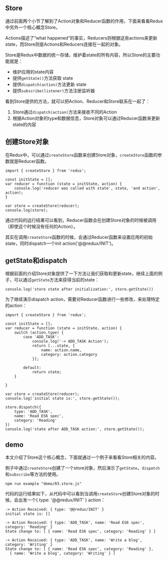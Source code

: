 ﻿## Store

通过前面两个小节了解到了Action对象和Reducer函数的作用，下面来看看Redux中另外一个核心概念Store。

Actions描述了“what happened”的事实，Reducers则根据这些actions来更新state，而Store则是Actions和Reducers连接在一起的对象。

Store是Redux中数据的统一存储，维护着state的所有内容，所以Store的主要功能就是：

- 维护应用的state内容
- 提供`getState()`方法获取 state
- 提供`dispatch(action)`方法更新 state
- 提供`subscribe(listener)`方法注册监听器

看到Store提供的方法，就可以把Action、Reducer和Store联系在一起了：

1. Store通过`dispatch(action)`方法来接收不同的Action
2. 根据Action对象的type和数据信息，Store对象可以通过Reducer函数来更新state的内容


## 创建Store对象

在Redux中，可以通过`createStore`函数来创建Store对象，`createStore`函数的参数就是Reducer函数。

    import { createStore } from 'redux';
    
    const initState = [];
    var reducer = function (state = initState, action) {
        console.log('reducer was called with state', state, 'and action', action);
    }
    
    var store = createStore(reducer);
    console.log(store);
    
通过代码的运行结果可以看到，Reducer函数会在创建Store对象的时候被调用（即使这个时候没有任何的Action）。

其实在调用`createStore`函数的时候，会通过Reducer函数来设置应用的初始state，同时dispatch一个init action('@@redux/INIT')。    


## getState和dispatch

根据前面的介绍Store对象提供了一下方法让我们获取和更新state，继续上面的例子，可以通过`getState`方法来获得当前的state：

    console.log('store state after initialization:', store.getState())

为了继续演示dispatch action，需要对Reducer函数进行一些修改，来处理特定的action：

    import { createStore } from 'redux';
    
    const initState = [];
    var reducer = function (state = initState, action) {
        switch (action.type) {
            case 'ADD_TASK':
                console.log('-> ADD_TASK Action');
                return [...state, {
                    name: action.name,
                    category: action.category
                }];
                
            default:
                return state;
        }
        
    }
    
    var store = createStore(reducer);
    console.log('initial state is:', store.getState());
    
    store.dispatch({
        type: 'ADD_TASK',
        name: 'Read ES6 spec',
        category: 'Reading'
    })
    console.log('state after ADD_TASK action:', store.getState());
    

## demo

本文介绍了Store这个核心概念，下面就通过一个例子来看看Store相关的内容。

例子中通过`createStore`创建了一个store对象，然后演示了`getState`，`dispatch`和`subscribe`等方法的使用。

    npm run example "demo/03.store.js"

代码的运行结果如下，从代码中可以看到当调用`createStore`创建Store对象的时候，会出发一个{ type: '@@redux/INIT' } action：

    -> Action Received: { type: '@@redux/INIT' }
    initial state is: []
    
    -> Action Received: { type: 'ADD_TASK', name: 'Read ES6 spec', category: 'Reading' }
    State change to: [ { name: 'Read ES6 spec', category: 'Reading' } ]
    
    -> Action Received: { type: 'ADD_TASK', name: 'Write a blog', category: 'Writing' }
    State change to: [ { name: 'Read ES6 spec', category: 'Reading' },
      { name: 'Write a blog', category: 'Writing' } ]    
      
      